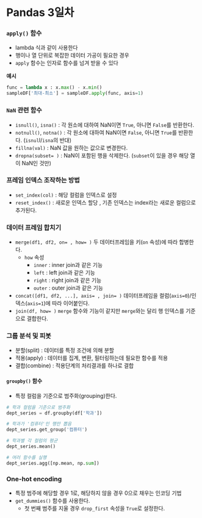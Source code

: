 # Pandas 3일차

### `apply()` 함수

- lambda 식과 같이 사용한다
- 행이나 열 단위로 복잡한 데이터 가공이 필요한 경우
- `apply` 함수는 인자로 함수를 넘겨 받을 수 있다

**예시**

```python
func = lambda x : x.max() - x.min()
sampleDF['최대-최소'] = sampleDF.apply(func, axis=1)
```


### `NaN` 관련 함수

- `isnull()`, `isna()` : 각 원소에 대하여 NaN이면 `True`, 아니면 `False`를 반환한다.
- `notnull()`, `notna()` : 각 원소에 대하여 NaN이면 `False`, 아니면 `True`를 반환한다. (`isnul`l/`isna`의 반대)
- `fillna(val)` : NaN 값을 원하는 값으로 변경한다.
- `dropna(subset= )` : NaN이 포함된 행을 삭제한다. (`subset`이 있을 경우 해당 열이 NaN인 것만)

### 프레임 인덱스 조작하는 방법

- `set_index(col)` : 해당 컬럼을 인덱스로 설정
- `reset_index()` : 새로운 인덱스 할당 , 기존 인덱스는 index라는 새로운 컬럼으로 추가된다.

### 데이터 프레임 합치기

- `merge(df1, df2, on= , how= )` 
  두 데이터프레임을 키(`on` 속성)에 따라 합병한다.
  - `how` 속성
    - `inner` : inner join과 같은 기능
    - `left` :  left join과 같은 기능
    - `right` : right join과 같은 기능
    - `outer` : outer join과 같은 기능
- `concat([df1, df2, ...], axis= , join= )` 
  데이터프레임을 컬럼(`axis=0`)/인덱스(`axis=1`)에 따라 이어붙인다.
- `join(df, how= )` 
  `merge` 함수와 기능이 같지만 `merge`와는 달리 행 인덱스를 기준으로 결합한다.

### 그룹 분석 및 피봇

- 분할(split) : 데이터를 특정 조건에 의해 분할
- 적용(apply) : 데이터를 집계, 변환, 필터링하는데 필요한 함수를 적용
- 결합(combine) : 적용단계의 처리결과를 하나로 결합

#### `groupby()` 함수

- 특정 컬럼을 기준으로 범주화(grouping)한다.

```python
# 학과 컬럼을 기준으로 범주화
dept_series = df.groupby(df['학과'])

# 학과가 '컴퓨터'인 행만 뽑음
dept_series.get_group('컴퓨터')

# 학과별 각 컬럼의 평균
dept_series.mean()

# 여러 함수를 실행
dept_series.agg([np.mean, np.sum])
```

### One-hot encoding

- 특정 범주에 해당할 경우 1로, 해당하지 않을 경우 0으로 채우는 인코딩 기법
- `get_dummies()` 함수를 사용한다.
  - 첫 번째 범주를 지울 경우 `drop_first` 속성을 `True`로 설정한다.
